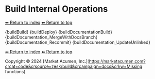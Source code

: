 # Build Internal Operations

[⬅ Return to index](index.md)
[⬅ Return to top](../index.md)

{buildBuild}
{buildDeploy}
{buildDocumentationBuild}
{buildDocumentation_MergeWithDocsBranch}
{buildDocumentation_Recommit}
{buildDocumentation_UpdateUnlinked}

[⬅ Return to index](index.md)
[⬅ Return to top](../index.md)

Copyright &copy; 2024 [Market Acumen, Inc.](https://marketacumen.com?crcat=code&crsource=zesk/build&crcampaign=docs&crkw=Missing functions)
